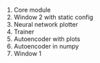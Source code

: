 1. Core module
2. Window 2 with static config
3. Neural network plotter
4. Trainer
5. Autoencoder with plots
6. Autoencoder in numpy
7. Window 1